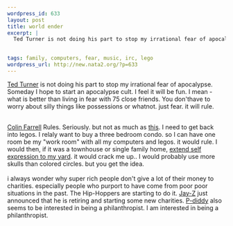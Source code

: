 ```yaml
--- 
wordpress_id: 633
layout: post
title: world ender
excerpt: |
  Ted Turner is not doing his part to stop my irrational fear of apocalypse. Someday I hope to start an apocalypse cult. I feel it will be fun. I mean - what is better than living in fear with 75 close friends. You don'thave to worry about silly things like possessions or whatnot. just fear. it will rule. 
  

tags: family, computers, fear, music, irc, lego
wordpress_url: http://new.nata2.org/?p=633
---
```

<a href="http://www.ajc.com/news/content/news/0903/29turner.html">Ted Turner</a> is not doing his part to stop my irrational fear of apocalypse. Someday I hope to start an apocalypse cult. I feel it will be fun. I mean - what is better than living in fear with 75 close friends. You don'thave to worry about silly things like possessions or whatnot. just fear. it will rule. <br/><br/>

<a href="http://www.dailyrecord.co.uk//news/content_objectid=13461942_method=full_siteid=89488_headline=-20-ES---COCAINE---SPEED---HASH---3-BOTTLES-OF-WHISKY---WINE-AND-60-PINTS-EVERY-WEEK-name_page.html">Colin Farrell</a> Rules. Seriously. but not as much as <a href="http://www.brickshelf.com/gallery/seankenney/Sculpture/Homer/1.jpg">this</a>. I need to get back into legos. I relaly want to buy a three bedroom condo. so I can have one room be my "work room" with all my computers and legos. it would rule. I would then, if it was a townhouse or single family home, <a href="http://www.statesman.com/metro/content/metro/kelso/0903/093003.html?urac=n&amp;urvf=10649232139710.2875798673101122">extend self expression to my yard</a>. it would crack me up.. I would probably use more skulls than colored circles. but you get the idea. <br/><br/>i always wonder why super rich people don't give a lot of their money to charities. especially people who purport to have come from poor poor situations in the past. The Hip-Hoppers are starting to do it. <a href="http://story.news.yahoo.com/news?tmpl=story&amp;cid=795&amp;ncid=762&amp;e=7&amp;u=/eo/20030926/en_music_eo/12580">Jay-Z</a> just announced that he is retiring and starting some new charities. <a href="http://www.nypost.com/news/regionalnews/6879.htm">P-diddy</a> also seems to be interested in being a philanthropist. I am interested in being a philanthropist. 
